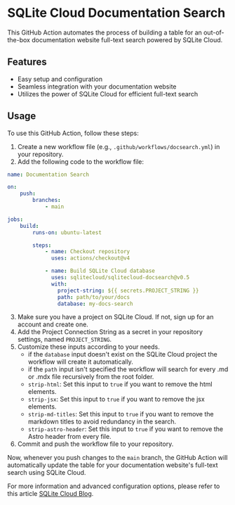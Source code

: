 # SQLite Cloud Documentation Search

This GitHub Action automates the process of building a table for an out-of-the-box documentation website full-text search powered by SQLite Cloud.

## Features

- Easy setup and configuration
- Seamless integration with your documentation website
- Utilizes the power of SQLite Cloud for efficient full-text search

## Usage

To use this GitHub Action, follow these steps:

1. Create a new workflow file (e.g., `.github/workflows/docsearch.yml`) in your repository.
2. Add the following code to the workflow file:

```yaml
name: Documentation Search

on:
    push:
        branches:
            - main

jobs:
    build:
        runs-on: ubuntu-latest

        steps:
            - name: Checkout repository
              uses: actions/checkout@v4

            - name: Build SQLite Cloud database
              uses: sqlitecloud/sqlitecloud-docsearch@v0.5
              with:
                project-string: ${{ secrets.PROJECT_STRING }}
                path: path/to/your/docs
                database: my-docs-search
```

3. Make sure you have a project on SQLite Cloud. If not, sign up for an account and create one.
4. Add the Project Connection String as a secret in your repository settings, named `PROJECT_STRING`.
5. Customize these inputs according to your needs.
    * if the `database` input doesn't exist on the SQLite Cloud project the workflow will create it automatically.
    * if the `path` input isn't specified the workflow will search for every .md or .mdx file recursively from the root folder.
    * `strip-html`: Set this input to `true` if you want to remove the html elements.
    * `strip-jsx`: Set this input to `true` if you want to remove the jsx elements.
    * `strip-md-titles`: Set this input to `true` if you want to remove the markdown titles to avoid redundancy in the search.
    * `strip-astro-header`: Set this input to `true` if you want to remove the Astro header from every file.
6. Commit and push the workflow file to your repository.


Now, whenever you push changes to the `main` branch, the GitHub Action will automatically update the table for your documentation website's full-text search using SQLite Cloud.

For more information and advanced configuration options, please refer to this article [SQLite Cloud Blog](https://sqlitecloud.io).
